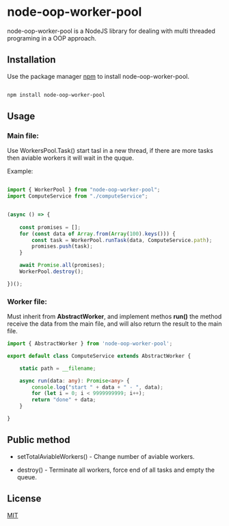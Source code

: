 
  
#  node-oop-worker-pool

node-oop-worker-pool is a NodeJS library for dealing with multi threaded programing in a OOP approach.

##  Installation

Use the package manager [npm](https://www.npmjs.com/package/node-oop-worker-pool) to install node-oop-worker-pool.

```bash

npm install node-oop-worker-pool

```

##  Usage
### Main file:

Use WorkersPool.Task() start tasl in a new thread, if there are more tasks then aviable workers it will wait in the quque.

Example:

```ts

import { WorkerPool } from "node-oop-worker-pool";
import ComputeService from "./computeService";


(async () => {
    
    const promises = [];
    for (const data of Array.from(Array(100).keys())) {
        const task = WorkerPool.runTask(data, ComputeService.path);
        promises.push(task);
    }

    await Promise.all(promises);
    WorkerPool.destroy();

})();
```

### Worker file:
Must inherit from **AbstractWorker**, and implement methos **run()** the method receive the data from the main file, and will also return the result to the main file.
```ts
import { AbstractWorker } from 'node-oop-worker-pool';

export default class ComputeService extends AbstractWorker {

    static path = __filename;

    async run(data: any): Promise<any> {
        console.log("start " + data + " - ", data);
        for (let i = 0; i < 9999999999; i++);
        return "done" + data;
    }

}
```


##  Public method

- setTotalAviableWorkers() - Change number of aviable workers.

- destroy() - Terminate all workers, force end of all tasks and empty the queue.


##  License

[MIT](https://choosealicense.com/licenses/mit/)